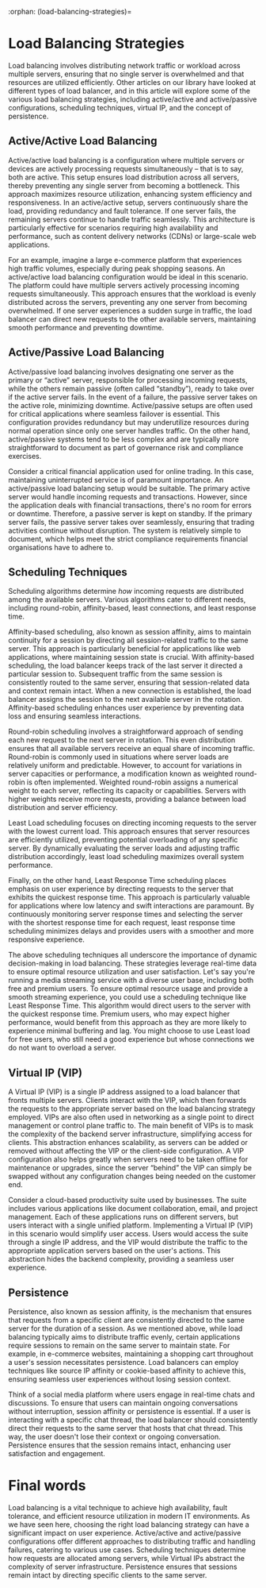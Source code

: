 :orphan:
(load-balancing-strategies)=

# Load Balancing Strategies

Load balancing involves distributing network traffic or workload across multiple servers, ensuring that no single server is overwhelmed and that resources are utilized efficiently. Other articles on our library have looked at different types of load balancer, and in this article will explore some of the various load balancing strategies, including active/active and active/passive configurations, scheduling techniques, virtual IP, and the concept of persistence.

 

## Active/Active Load Balancing

Active/active load balancing is a configuration where multiple servers or devices are actively processing requests simultaneously – that is to say, both are active. This setup ensures load distribution across all servers, thereby preventing any single server from becoming a bottleneck. This approach maximizes resource utilization, enhancing system efficiency and responsiveness. In an active/active setup, servers continuously share the load, providing redundancy and fault tolerance. If one server fails, the remaining servers continue to handle traffic seamlessly. This architecture is particularly effective for scenarios requiring high availability and performance, such as content delivery networks (CDNs) or large-scale web applications.

For an example, imagine a large e-commerce platform that experiences high traffic volumes, especially during peak shopping seasons. An active/active load balancing configuration would be ideal in this scenario. The platform could have multiple servers actively processing incoming requests simultaneously. This approach ensures that the workload is evenly distributed across the servers, preventing any one server from becoming overwhelmed. If one server experiences a sudden surge in traffic, the load balancer can direct new requests to the other available servers, maintaining smooth performance and preventing downtime.

 

## Active/Passive Load Balancing

Active/passive load balancing involves designating one server as the primary or “active” server, responsible for processing incoming requests, while the others remain passive (often called “standby”), ready to take over if the active server fails. In the event of a failure, the passive server takes on the active role, minimizing downtime. Active/passive setups are often used for critical applications where seamless failover is essential. This configuration provides redundancy but may underutilize resources during normal operation since only one server handles traffic. On the other hand, active/passive systems tend to be less complex and are typically more straightforward to document as part of governance risk and compliance exercises. 

Consider a critical financial application used for online trading. In this case, maintaining uninterrupted service is of paramount importance. An active/passive load balancing setup would be suitable. The primary active server would handle incoming requests and transactions. However, since the application deals with financial transactions, there's no room for errors or downtime. Therefore, a passive server is kept on standby. If the primary server fails, the passive server takes over seamlessly, ensuring that trading activities continue without disruption. The system is relatively simple to document, which helps meet the strict compliance requirements financial organisations have to adhere to. 

 

## Scheduling Techniques

Scheduling algorithms determine *how* incoming requests are distributed among the available servers. Various algorithms cater to different needs, including round-robin, affinity-based, least connections, and least response time. 

Affinity-based scheduling, also known as session affinity, aims to maintain continuity for a session by directing all session-related traffic to the same server. This approach is particularly beneficial for applications like web applications, where maintaining session state is crucial. With affinity-based scheduling, the load balancer keeps track of the last server it directed a particular session to. Subsequent traffic from the same session is consistently routed to the same server, ensuring that session-related data and context remain intact. When a new connection is established, the load balancer assigns the session to the next available server in the rotation. Affinity-based scheduling enhances user experience by preventing data loss and ensuring seamless interactions.

Round-robin scheduling involves a straightforward approach of sending each new request to the next server in rotation. This even distribution ensures that all available servers receive an equal share of incoming traffic. Round-robin is commonly used in situations where server loads are relatively uniform and predictable. However, to account for variations in server capacities or performance, a modification known as weighted round-robin is often implemented. Weighted round-robin assigns a numerical weight to each server, reflecting its capacity or capabilities. Servers with higher weights receive more requests, providing a balance between load distribution and server efficiency.

Least Load scheduling focuses on directing incoming requests to the server with the lowest current load. This approach ensures that server resources are efficiently utilized, preventing potential overloading of any specific server. By dynamically evaluating the server loads and adjusting traffic distribution accordingly, least load scheduling maximizes overall system performance.

Finally, on the other hand, Least Response Time scheduling places emphasis on user experience by directing requests to the server that exhibits the quickest response time. This approach is particularly valuable for applications where low latency and swift interactions are paramount. By continuously monitoring server response times and selecting the server with the shortest response time for each request, least response time scheduling minimizes delays and provides users with a smoother and more responsive experience.

The above scheduling techniques all underscore the importance of dynamic decision-making in load balancing. These strategies leverage real-time data to ensure optimal resource utilization and user satisfaction. Let's say you're running a media streaming service with a diverse user base, including both free and premium users. To ensure optimal resource usage and provide a smooth streaming experience, you could use a scheduling technique like Least Response Time. This algorithm would direct users to the server with the quickest response time. Premium users, who may expect higher performance, would benefit from this approach as they are more likely to experience minimal buffering and lag. You might choose to use Least load for free users, who still need a good experience but whose connections we do not want to overload a server. 

 

## Virtual IP (VIP)

A Virtual IP (VIP) is a single IP address assigned to a load balancer that fronts multiple servers. Clients interact with the VIP, which then forwards the requests to the appropriate server based on the load balancing strategy employed. VIPs are also often used in networking as a single point to direct management or control plane traffic to. The main benefit of VIPs is to mask the complexity of the backend server infrastructure, simplifying access for clients. This abstraction enhances scalability, as servers can be added or removed without affecting the VIP or the client-side configuration. A VIP configuration also helps greatly when servers need to be taken offline for maintenance or upgrades, since the server “behind” the VIP can simply be swapped without any configuration changes being needed on the customer end. 

Consider a cloud-based productivity suite used by businesses. The suite includes various applications like document collaboration, email, and project management. Each of these applications runs on different servers, but users interact with a single unified platform. Implementing a Virtual IP (VIP) in this scenario would simplify user access. Users would access the suite through a single IP address, and the VIP would distribute the traffic to the appropriate application servers based on the user's actions. This abstraction hides the backend complexity, providing a seamless user experience.

 

## Persistence

Persistence, also known as session affinity, is the mechanism that ensures that requests from a specific client are consistently directed to the same server for the duration of a session. As we mentioned above, while load balancing typically aims to distribute traffic evenly, certain applications require sessions to remain on the same server to maintain state. For example, in e-commerce websites, maintaining a shopping cart throughout a user's session necessitates persistence. Load balancers can employ techniques like source IP affinity or cookie-based affinity to achieve this, ensuring seamless user experiences without losing session context.

Think of a social media platform where users engage in real-time chats and discussions. To ensure that users can maintain ongoing conversations without interruption, session affinity or persistence is essential. If a user is interacting with a specific chat thread, the load balancer should consistently direct their requests to the same server that hosts that chat thread. This way, the user doesn't lose their context or ongoing conversation. Persistence ensures that the session remains intact, enhancing user satisfaction and engagement. 

# Final words

Load balancing is a vital technique to achieve high availability, fault tolerance, and efficient resource utilization in modern IT environments. As we have seen here, choosing the right load balancing strategy can have a significant impact on user experience. Active/active and active/passive configurations offer different approaches to distributing traffic and handling failures, catering to various use cases. Scheduling techniques determine how requests are allocated among servers, while Virtual IPs abstract the complexity of server infrastructure. Persistence ensures that sessions remain intact by directing specific clients to the same server. 
